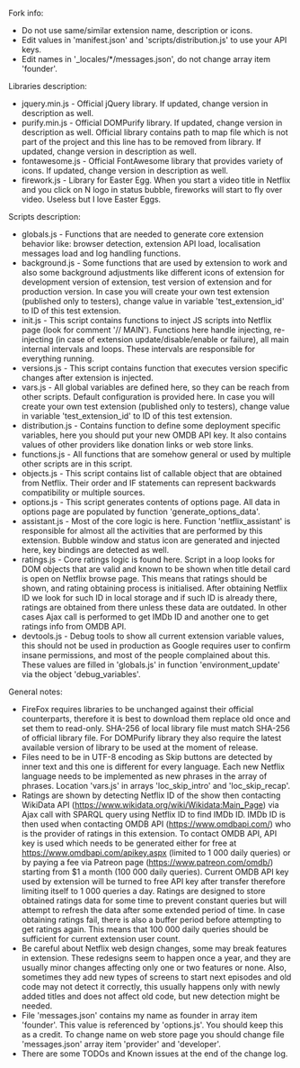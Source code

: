 Fork info:
  
- Do not use same/similar extension name, description or icons.
- Edit values in 'manifest.json' and 'scripts/distribution.js' to use your API keys.
- Edit names in '_locales/*/messages.json', do not change array item 'founder'.

Libraries description:
  
- jquery.min.js - Official jQuery library. If updated, change version in description as well.
- purify.min.js - Official DOMPurify library. If updated, change version in description as well. Official library contains
                  path to map file which is not part of the project and this line has to be removed from library. If updated, 
                  change version in description as well.
- fontawesome.js - Official FontAwesome library that provides variety of icons. If updated, change version in description
                   as well.
- firework.js - Library for Easter Egg. When you start a video title in Netflix and you click on N logo in status bubble,
                fireworks will start to fly over video. Useless but I love Easter Eggs.

Scripts description:
  
- globals.js - Functions that are needed to generate core extension behavior like: browser detection, extension API load,
               localisation messages load and log handling functions.
- background.js - Some functions that are used by extension to work and also some background adjustments like different
                  icons of extension for development version of extension, test version of extension and for production
                  version. In case you will create your own test extension (published only to testers), change value
                  in variable 'test_extension_id' to ID of this test extension.
- init.js - This script contains functions to inject JS scripts into Netflix page (look for comment '// MAIN'). Functions
            here handle injecting, re-injecting (in case of extension update/disable/enable or failure), all main
            internal intervals and loops. These intervals are responsible for everything running.
- versions.js - This script contains function that executes version specific changes after extension is injected.
- vars.js - All global variables are defined here, so they can be reach from other scripts. Default configuration is
            provided here. In case you will create your own test extension (published only to testers), change value
            in variable 'test_extension_id' to ID of this test extension.
- distribution.js - Contains function to define some deployment specific variables, here you should put your new OMDB API key.
                    It also contains values of other providers like donation links or web store links.
- functions.js - All functions that are somehow general or used by multiple other scripts are in this script.
- objects.js - This script contains list of callable object that are obtained from Netflix. Their order and IF statements
               can represent backwards compatibility or multiple sources.
- options.js - This script generates contents of options page. All data in options page are populated 
               by function 'generate_options_data'.
- assistant.js - Most of the core logic is here. Function 'netflix_assistant' is responsible for almost all the activities
                 that are performed by this extension. Bubble window and status icon are generated and injected here,
                 key bindings are detected as well.
- ratings.js - Core ratings logic is found here. Script in a loop looks for DOM objects that are valid and known to be
               shown when title detail card is open on Netflix browse page. This means that ratings should be shown,
               and rating obtaining process is initialised. After obtaining Netflix ID we look for such ID in local storage
               and if such ID is already there, ratings are obtained from there unless these data are outdated. In
               other cases Ajax call is performed to get IMDb ID and another one to get ratings info from OMDB API.
- devtools.js - Debug tools to show all current extension variable values, this should not be used in production as
                Google requires user to confirm insane permissions, and most of the people complained about this. These
                values are filled in 'globals.js' in function 'environment_update' via the object 'debug_variables'.

General notes:
  
- FireFox requires libraries to be unchanged against their official counterparts, therefore it is best to download them
  replace old once and set them to read-only. SHA-256 of local library file must match SHA-256 of official library file.
  For DOMPurify library they also require the latest available version of library to be used at the moment of release.
- Files need to be in UTF-8 encoding as Skip buttons are detected by inner text and this one is different for every
  language. Each new Netflix language needs to be implemented as new phrases in the array of phrases. Location 'vars.js' in
  arrays 'loc_skip_intro' and 'loc_skip_recap'.
- Ratings are shown by detecting Netflix ID of the show then contacting WikiData API (https://www.wikidata.org/wiki/Wikidata:Main_Page)
  via Ajax call with SPARQL query using Netflix ID to find IMDb ID. IMDb ID is then used when contacting OMDB API
  (https://www.omdbapi.com/) who is the provider of ratings in this extension. To contact OMDB API, API key is used which
  needs to be generated either for free at https://www.omdbapi.com/apikey.aspx (limited to 1 000 daily queries) or by
  paying a fee via Patreon page (https://www.patreon.com/omdb/) starting from $1 a month (100 000 daily queries). Current 
  OMDB API key used by extension will be turned to free API key after transfer therefore limiting itself to 1 000 queries 
  a day. Ratings are designed to store obtained ratings data for some time to prevent constant queries but will attempt 
  to refresh the data after some extended period of time. In case obtaining ratings fail, there is also a buffer period
  before attempting to get ratings again. This means that 100 000 daily queries should be sufficient for current extension
  user count.
- Be careful about Netflix web design changes, some may break features in extension. These redesigns seem to happen once
  a year, and they are usually minor changes affecting only one or two features or none. Also, sometimes they add new types
  of screens to start next episodes and old code may not detect it correctly, this usually happens only with newly added
  titles and does not affect old code, but new detection might be needed.
- File 'messages.json' contains my name as founder in array item 'founder'. This value is referenced by 'options.js'. 
  You should keep this as a credit. To change name on web store page you should change file 'messages.json' array item 'provider'
  and 'developer'.
- There are some TODOs and Known issues at the end of the change log.
